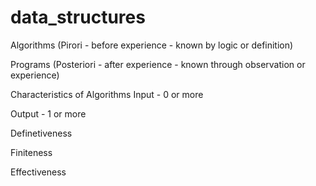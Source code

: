 # data_structures
Algorithms (Pirori - before experience - known by logic or definition)

Programs (Posteriori - after experience - known through observation or experience)

Characteristics of Algorithms 
Input - 0 or more 

Output - 1 or more 

Definetiveness 

Finiteness 

Effectiveness


